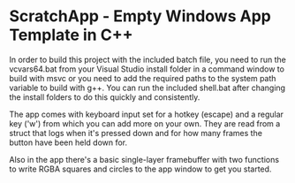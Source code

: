 # ScratchApp - Empty Windows App Template in C++

In order to build this project with the included batch file, you need to run the vcvars64.bat from your Visual Studio install folder in a command window to build with msvc or you need to add the required paths to the system path variable to build with g++. You can run the included shell.bat after changing the install folders to do this quickly and consistently.


The app comes with keyboard input set for a hotkey (escape) and a regular key ('w') from which you can add more on your own. They are read from a struct that logs when it's pressed down and for how many frames the button have been held down for.

Also in the app there's a basic single-layer framebuffer with two functions to write RGBA squares and circles to the app window to get you started.
